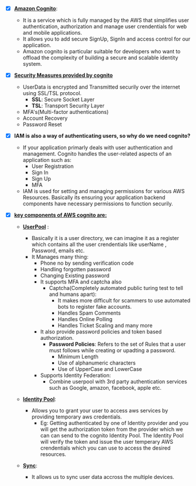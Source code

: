 - [x] <ins>**Amazon Cognito**</ins>:
    *   It is a service which is fully managed by the AWS that simplifies user authentication, authorization and manage user crendentials
        for web and mobile applications.
    *   It allows you to add secure SignUp, SignIn and access control for our application.
    *   Amazon cognito is particular suitable for developers who want to offload the complexity of building a secure and scalable identity
        system.

- [x] <ins>**Security Measures provided by cognito**</ins>
    *   UserData is encrypted and Transmitted securily over the internet using SSL/TSL protocol.
        *   **SSL**: Secure Socket Layer
        *   **TSL**: Transport Security Layer
    *   MFA's(Multi-factor authentications)
    *   Account Recovery
    *   Password Reset

- [x] **IAM is also a way of authenticating users, so why do we need cognito?**
    *   If your application primarly deals with user authentication and management. Cognito handles the user-related aspects of an
        application such as:
        *   User Registration
        *   Sign In
        *   Sign Up
        *   MFA
    *   IAM is used for setting and managing permissions for various AWS Resources. Basically its ensuring your application backend 
        components have necessary permissions to function securily.

- [x] <ins>**key components of AWS cognito are:**</ins>
    *   <ins>**UserPool**</ins> :
        *   Basically it is a user directory, we can imagine it as a register which contains all the user crendentials like userName
            , Password, emails etc.
        *   It Manages many thing:
            *   Phone no by sending verification code
            *   Handling forgotten password
            *   Changing Existing password
            *   It supports MFA and captcha also
                *   Captcha(Completely automated public turing test to tell and humans apart):
                    *   It makes more difficult for scammers to use automated bots to register fake accounts.
                    *   Handles Spam Comments
                    *   Handles Online Polling
                    *   Handles Ticket Scaling and many more
            *   It also provide password policies and token based authorization.
                *   **Password Policies**: Refers to the set of Rules that a user must follows while creating or upadting a password.
                    *   Minimum Length
                    *   Use of alphanumeric characters
                    *   Use of UpperCase and LowerCase
            *   Supports Identity Federation:
                *   Combine userpool with 3rd party authentication services such as Google, amazon, facebook, apple etc.

    *   <ins>**Identity Pool**</ins>:
        *   Allows you to grant your user to access aws services by providing temporary aws credentials.
            *   Eg: Getting authenticated by one of Identity provider and you will get the authorization token from the provider which
                we can can send to the cognito Identity Pool. The Identity Pool will verify the token and issue the user temperary AWS
                crendentials which you can use to access the desired resources.
    *   <ins>**Sync**</ins>:
        *   It allows us to sync user data accross the multiple devices.    
            
    
